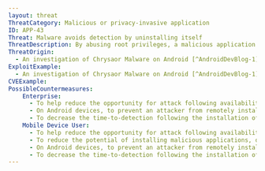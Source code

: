 ```yaml
---
layout: threat
ThreatCategory: Malicious or privacy-invasive application
ID: APP-43
Threat: Malware avoids detection by uninstalling itself
ThreatDescription: By abusing root privileges, a malicious application could avoid detection by automatically deleting itself (with no user interaction) after executing malicious behaviors. This would reduce the opportunity for detection and identification of the malicious activity, which may further prevent or limit the ability for a victim to recover from the attack.
ThreatOrigin:
  - An investigation of Chrysaor Malware on Android [^AndroidDevBlog-1]
ExploitExample:
  - An investigation of Chrysaor Malware on Android [^AndroidDevBlog-1]
CVEExample:
PossibleCountermeasures:
    Enterprise:
      - To help reduce the opportunity for attack following availability of patches, ensure timely installation of mobile OS security updates.
      - On Android devices, to prevent an attacker from remotely installing malicious applications from unknown sources, ensure Security > Unknown Sources is turned off; an enterprise can deploy EMM solutions that enforce a policy to never permit the installation of apps from unknown sources.
      - To decrease the time-to-detection following the installation of a malicious app, deploy on-device agents that automatically detect the installation of any app and initiate either local (on-device) or remote processes for detection and identification of malware and potentially-harmful applications.
    Mobile Device User:
      - To help reduce the opportunity for attack following availability of patches, ensure timely installation of mobile OS security updates.
      - To reduce the potential of installing malicious applications, download public apps directly from an official app store (e.g., Google Play, iTunes Store).
      - On Android devices, to prevent an attacker from remotely installing malicious applications from unknown sources, ensure Security > Unknown Sources is turned off; an enterprise can deploy EMM solutions that enforce a policy to never permit the installation of apps from unknown sources.
      - To decrease the time-to-detection following the installation of a malicious app, deploy on-device agents that automatically detect the installation of any app and initiate either local (on-device) or remote processes for detection and identification of malware and potentially-harmful applications.
---
```

